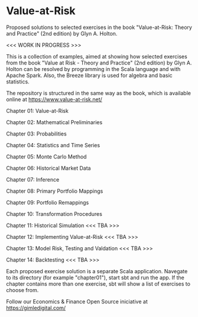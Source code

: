 # Value-at-Risk
Proposed solutions to selected exercises in the book "Value-at-Risk: Theory and
Practice" (2nd edition) by Glyn A. Holton.

<<< WORK IN PROGRESS >>>

This is a collection of examples, aimed at showing how selected exercises from
the book "Value at Risk - Theory and Practice" (2nd edition) by Glyn A. Holton
can be resolved by programming in the Scala language and with Apache Spark.
Also, the Breeze library is used for algebra and basic statistics.

The repository is structured in the same way as the book, which is available
online at https://www.value-at-risk.net/

  Chapter 01: Value-at-Risk
  
  Chapter 02: Mathematical Preliminaries
  
  Chapter 03: Probabilities

  Chapter 04: Statistics and Time Series

  Chapter 05: Monte Carlo Method

  Chapter 06: Historical Market Data

  Chapter 07: Inference

  Chapter 08: Primary Portfolio Mappings

  Chapter 09: Portfolio Remappings

  Chapter 10: Transformation Procedures

  Chapter 11: Historical Simulation <<< TBA >>>

  Chapter 12: Implementing Value-at-Risk <<< TBA >>>

  Chapter 13: Model Risk, Testing and Valdation <<< TBA >>>

  Chapter 14: Backtesting <<< TBA >>>

Each proposed exercise solution is a separate Scala application. Navegate to its
directory (for example "chapter01"), start sbt and run the app. If the chapter
contains more than one exercise, sbt will show a list of exercises to choose
from. 

Follow our Economics & Finance Open Source iniciative at https://gimledigital.com/
